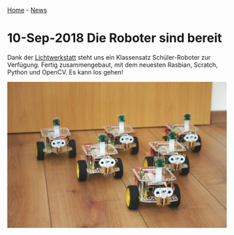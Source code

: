 [Home](../..) - [News](README.md)

# 10-Sep-2018 Die Roboter sind bereit

Dank der [Lichtwerkstatt](https://lichtwerkstatt-jena.de/) steht uns ein Klassensatz Schüler-Roboter zur Verfügung. Fertig zusammengebaut, mit dem neuesten Rasbian, Scratch, Python und OpenCV. Es kann los gehen!

![Klassensatz Roboter](images/2018-09-10_Klassensatz.jpg)
